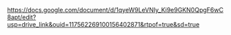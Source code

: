https://docs.google.com/document/d/1qyeW9LeVNIy_Ki9e9GKN0QpgF6wC8apt/edit?usp=drive_link&ouid=117562269100156402871&rtpof=true&sd=true
